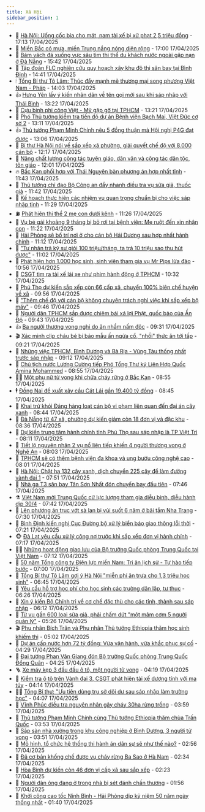 ```yaml
---
title: Xã Hội
sidebar_position: 1
---
```


<!-- dantri-xa-hoi:START -->
- 🫣 [Hà Nội: Uống cốc bia cho mát, nam tài xế bị xử phạt 2,5 triệu đồng](https://dantri.com.vn/xa-hoi/ha-noi-uong-coc-bia-cho-mat-nam-tai-xe-bi-xu-phat-25-trieu-dong-20250417235548274.htm) - 17:13 17/04/2025
- 💼 [Miền Bắc có mưa, miền Trung nắng nóng diện rộng](https://dantri.com.vn/xa-hoi/mien-bac-co-mua-mien-trung-nang-nong-dien-rong-20250417205800775.htm) - 17:00 17/04/2025
- 🎊 [Bám vách đá xuống vực sâu tìm thi thể du khách nước ngoài gặp nạn ở Đà Nẵng](https://dantri.com.vn/xa-hoi/bam-vach-da-xuong-vuc-sau-tim-thi-the-du-khach-nuoc-ngoai-gap-nan-o-da-nang-20250417214807692.htm) - 15:42 17/04/2025
- 🙉 [Tập đoàn FLC nghiên cứu quy hoạch xây khu đô thị sân bay tại Bình Định](https://dantri.com.vn/xa-hoi/tap-doan-flc-nghien-cuu-quy-hoach-xay-khu-do-thi-san-bay-tai-binh-dinh-20250417205956481.htm) - 14:41 17/04/2025
- 🕯 [Tổng Bí thư Tô Lâm: Thúc đẩy mạnh mẽ thương mại song phương Việt Nam - Pháp](https://dantri.com.vn/xa-hoi/tong-bi-thu-to-lam-thuc-day-manh-me-thuong-mai-song-phuong-viet-nam-phap-20250417203506623.htm) - 14:03 17/04/2025
- 👍 [Hưng Yên lấy ý kiến nhân dân về tên gọi mới sau khi sáp nhập với Thái Bình](https://dantri.com.vn/xa-hoi/hung-yen-lay-y-kien-nhan-dan-ve-ten-goi-moi-sau-khi-sap-nhap-voi-thai-binh-20250417201557960.htm) - 13:22 17/04/2025
- 🤖 [Cựu binh phi công Việt - Mỹ gặp gỡ tại TPHCM](https://dantri.com.vn/xa-hoi/cuu-binh-phi-cong-viet-my-gap-go-tai-tphcm-20250417182341499.htm) - 13:21 17/04/2025
- 🙉 [Phó Thủ tướng kiểm tra tiến độ dự án Bệnh viện Bạch Mai, Việt Đức cơ sở 2](https://dantri.com.vn/xa-hoi/pho-thu-tuong-kiem-tra-tien-do-du-an-benh-vien-bach-mai-viet-duc-co-so-2-20250417195913801.htm) - 13:11 17/04/2025
- 👍 [Thủ tướng Phạm Minh Chính nêu 5 đồng thuận mà Hội nghị P4G đạt được](https://dantri.com.vn/xa-hoi/thu-tuong-pham-minh-chinh-neu-5-dong-thuan-ma-hoi-nghi-p4g-dat-duoc-20250417194346117.htm) - 13:06 17/04/2025
- 🗽 [Bí thư Hà Nội nói về sắp xếp xã phường, giải quyết chế độ với 8.000 cán bộ](https://dantri.com.vn/xa-hoi/bi-thu-ha-noi-noi-ve-sap-xep-xa-phuong-giai-quyet-che-do-voi-8000-can-bo-20250417190350799.htm) - 12:17 17/04/2025
- 🗽 [Nâng chất lượng công tác tuyên giáo, dân vận và công tác dân tộc, tôn giáo](https://dantri.com.vn/xa-hoi/nang-chat-luong-cong-tac-tuyen-giao-dan-van-va-cong-tac-dan-toc-ton-giao-20250417184116698.htm) - 12:01 17/04/2025
- 🔥 [Bắc Kạn phối hợp với Thái Nguyên bàn phương án hợp nhất tỉnh](https://dantri.com.vn/xa-hoi/bac-kan-phoi-hop-voi-thai-nguyen-ban-phuong-an-hop-nhat-tinh-20250417182925812.htm) - 11:43 17/04/2025
- 🦒 [Thủ tướng chỉ đạo Bộ Công an đẩy nhanh điều tra vụ sữa giả, thuốc giả](https://dantri.com.vn/xa-hoi/thu-tuong-chi-dao-bo-cong-an-day-nhanh-dieu-tra-vu-sua-gia-thuoc-gia-20250417184137983.htm) - 11:42 17/04/2025
- 🧐 [Kế hoạch thực hiện các nhiệm vụ quan trọng chuẩn bị cho việc sáp nhập tỉnh](https://dantri.com.vn/xa-hoi/ke-hoach-thuc-hien-cac-nhiem-vu-quan-trong-chuan-bi-cho-viec-sap-nhap-tinh-20250417182532110.htm) - 11:29 17/04/2025
- ⛽️ [Phát hiện thi thể 2 mẹ con dưới kênh](https://dantri.com.vn/xa-hoi/phat-hien-thi-the-2-me-con-duoi-kenh-20250417181713239.htm) - 11:26 17/04/2025
- 🚀 [Vụ bé gái khoảng 9 tháng bị bỏ rơi tại bệnh viện: Mẹ ruột đến xin nhận con](https://dantri.com.vn/xa-hoi/vu-be-gai-khoang-9-thang-bi-bo-roi-tai-benh-vien-me-ruot-den-xin-nhan-con-20250417173834649.htm) - 11:22 17/04/2025
- 🦒 [Hải Phòng sẽ bố trí nơi ở cho cán bộ Hải Dương sau hợp nhất hành chính](https://dantri.com.vn/xa-hoi/hai-phong-se-bo-tri-noi-o-cho-can-bo-hai-duong-sau-hop-nhat-hanh-chinh-20250417175728937.htm) - 11:12 17/04/2025
- 🦅 [&quot;Tư nhân trả kỹ sư giỏi 100 triệu/tháng, ta trả 10 triệu sao thu hút được&quot;](https://dantri.com.vn/xa-hoi/tu-nhan-tra-ky-su-gioi-100-trieuthang-ta-tra-10-trieu-sao-thu-hut-duoc-20250417175657791.htm) - 11:02 17/04/2025
- 🚀 [Phát hiện hơn 1.000 học sinh, sinh viên tham gia vụ Mr Pips lừa đảo](https://dantri.com.vn/xa-hoi/phat-hien-hon-1000-hoc-sinh-sinh-vien-tham-gia-vu-mr-pips-lua-dao-20250417174954580.htm) - 10:56 17/04/2025
- 🦅 [CSGT tìm ra tài xế lái xe như phim hành động ở TPHCM](https://dantri.com.vn/xa-hoi/csgt-tim-ra-tai-xe-lai-xe-nhu-phim-hanh-dong-o-tphcm-20250417170352377.htm) - 10:32 17/04/2025
- 🤠 [Phú Thọ dự kiến sắp xếp còn 66 cấp xã, chuyển 100% biên chế huyện về xã](https://dantri.com.vn/xa-hoi/phu-tho-du-kien-sap-xep-con-66-cap-xa-chuyen-100-bien-che-huyen-ve-xa-20250417152945007.htm) - 09:56 17/04/2025
- 💄 [&quot;Thêm chế độ với cán bộ không chuyên trách nghỉ việc khi sắp xếp bộ máy&quot;](https://dantri.com.vn/noi-vu/them-che-do-voi-can-bo-khong-chuyen-trach-nghi-viec-khi-sap-xep-bo-may-20250417162446427.htm) - 09:46 17/04/2025
- 🥷 [Người dân TPHCM sắp được chiêm bái xá lợi Phật, quốc bảo của Ấn Độ](https://dantri.com.vn/xa-hoi/nguoi-dan-tphcm-sap-duoc-chiem-bai-xa-loi-phat-quoc-bao-cua-an-do-20250417162250720.htm) - 09:43 17/04/2025
- 👍 [Ba người thương vong nghi do ăn nhầm nấm độc](https://dantri.com.vn/xa-hoi/ba-nguoi-thuong-vong-nghi-do-an-nham-nam-doc-20250417155225395.htm) - 09:31 17/04/2025
- 🎬 [Xác minh clip cháu bé bị bảo mẫu ấn ngửa cổ, &quot;nhồi&quot; thức ăn tới tấp](https://dantri.com.vn/xa-hoi/xac-minh-clip-chau-be-bi-bao-mau-an-ngua-co-nhoi-thuc-an-toi-tap-20250417153003552.htm) - 09:21 17/04/2025
- 🦒 [Những việc TPHCM, Bình Dương và Bà Rịa - Vũng Tàu thống nhất trước sáp nhập](https://dantri.com.vn/xa-hoi/nhung-viec-tphcm-binh-duong-va-ba-ria-vung-tau-thong-nhat-truoc-sap-nhap-20250416204800877.htm) - 09:12 17/04/2025
- 🌊 [Chủ tịch nước Lương Cường tiếp Phó Tổng Thư ký Liên Hợp Quốc Amina Mohammed](https://dantri.com.vn/xa-hoi/chu-tich-nuoc-luong-cuong-tiep-pho-tong-thu-ky-lien-hop-quoc-amina-mohammed-20250417150939165.htm) - 08:55 17/04/2025
- 🧑‍💻 [Một phụ nữ tử vong khi chữa cháy rừng ở Bắc Kạn](https://dantri.com.vn/xa-hoi/mot-phu-nu-tu-vong-khi-chua-chay-rung-o-bac-kan-20250417152053753.htm) - 08:55 17/04/2025
- 🕴 [Đồng Nai đề xuất xây cầu Cát Lái gần 19.400 tỷ đồng](https://dantri.com.vn/xa-hoi/dong-nai-de-xuat-xay-cau-cat-lai-gan-19400-ty-dong-20250417152653286.htm) - 08:45 17/04/2025
- 🤔 [Khai trừ khỏi Đảng hàng loạt cán bộ vi phạm liên quan đến đại án cây xanh](https://dantri.com.vn/xa-hoi/khai-tru-khoi-dang-hang-loat-can-bo-vi-pham-lien-quan-den-dai-an-cay-xanh-20250417142846708.htm) - 08:44 17/04/2025
- 💄 [Đà Nẵng từ 47 xã, phường dự kiến giảm còn 18 đơn vị và đặc khu](https://dantri.com.vn/xa-hoi/da-nang-tu-47-xa-phuong-du-kien-giam-con-18-don-vi-va-dac-khu-20250417145309598.htm) - 08:36 17/04/2025
- 🧠 [Dự kiến trung tâm hành chính tỉnh Phú Thọ sau sáp nhập là TP Việt Trì](https://dantri.com.vn/xa-hoi/du-kien-trung-tam-hanh-chinh-tinh-phu-tho-sau-sap-nhap-la-tp-viet-tri-20250417150550799.htm) - 08:11 17/04/2025
- 🦣 [Tiết lộ nguyên nhân 2 vụ nổ liên tiếp khiến 4 người thương vong ở Nghệ An](https://dantri.com.vn/xa-hoi/tiet-lo-nguyen-nhan-2-vu-no-lien-tiep-khien-4-nguoi-thuong-vong-o-nghe-an-20250417144610909.htm) - 08:03 17/04/2025
- 💫 [TPHCM sẽ có thêm bệnh viện đa khoa và ung bướu công nghệ cao](https://dantri.com.vn/xa-hoi/tphcm-se-co-them-benh-vien-da-khoa-va-ung-buou-cong-nghe-cao-20250417145654173.htm) - 08:01 17/04/2025
- 🚀 [Hà Nội: Chặt hạ 132 cây xanh, dịch chuyển 225 cây để làm đường vành đai 1](https://dantri.com.vn/xa-hoi/ha-noi-chat-ha-132-cay-xanh-dich-chuyen-225-cay-de-lam-duong-vanh-dai-1-20250417143701717.htm) - 07:51 17/04/2025
- 🤔 [Nhà ga T3 sân bay Tân Sơn Nhất đón chuyến bay đầu tiên](https://dantri.com.vn/xa-hoi/nha-ga-t3-san-bay-tan-son-nhat-don-chuyen-bay-dau-tien-20250417125653279.htm) - 07:46 17/04/2025
- ⚗️ [Việt Nam mời Trung Quốc cử lực lượng tham gia diễu binh, diễu hành dịp 30/4](https://dantri.com.vn/xa-hoi/viet-nam-moi-trung-quoc-cu-luc-luong-tham-gia-dieu-binh-dieu-hanh-dip-304-20250417142946047.htm) - 07:42 17/04/2025
- 🫶 [Lên phương án trục vớt sà lan bị vùi suốt 6 năm ở bãi tắm Nha Trang](https://dantri.com.vn/xa-hoi/len-phuong-an-truc-vot-sa-lan-bi-vui-suot-6-nam-o-bai-tam-nha-trang-20250417141317256.htm) - 07:30 17/04/2025
- 🌮 [Bình Định kiến nghị Cục Đường bộ xử lý biển báo giao thông lỗi thời](https://dantri.com.vn/xa-hoi/binh-dinh-kien-nghi-cuc-duong-bo-xu-ly-bien-bao-giao-thong-loi-thoi-20250417133113940.htm) - 07:21 17/04/2025
- 🐵 [Đà Lạt yêu cầu xử lý công nợ trước khi sắp xếp đơn vị hành chính](https://dantri.com.vn/xa-hoi/da-lat-yeu-cau-xu-ly-cong-no-truoc-khi-sap-xep-don-vi-hanh-chinh-20250417134550557.htm) - 07:17 17/04/2025
- 🧑‍🏫 [Những hoạt động giao lưu của Bộ trưởng Quốc phòng Trung Quốc tại Việt Nam](https://dantri.com.vn/xa-hoi/nhung-hoat-dong-giao-luu-cua-bo-truong-quoc-phong-trung-quoc-tai-viet-nam-20250417135015683.htm) - 07:12 17/04/2025
- 💫 [50 năm Tổng công ty Điện lực miền Nam: Tri ân lịch sử - Tự hào tiếp bước](https://dantri.com.vn/xa-hoi/50-nam-tong-cong-ty-dien-luc-mien-nam-tri-an-lich-su-tu-hao-tiep-buoc-20250417104439494.htm) - 07:00 17/04/2025
- 🦩 [Tổng Bí thư Tô Lâm gợi ý Hà Nội &quot;miễn phí ăn trưa cho 1,3 triệu học sinh&quot;](https://dantri.com.vn/xa-hoi/tong-bi-thu-to-lam-goi-y-ha-noi-mien-phi-an-trua-cho-13-trieu-hoc-sinh-20250417134057026.htm) - 06:45 17/04/2025
- 🦄 [Yêu cầu hỗ trợ học phí cho học sinh các trường dân lập, tư thục](https://dantri.com.vn/xa-hoi/yeu-cau-ho-tro-hoc-phi-cho-hoc-sinh-cac-truong-dan-lap-tu-thuc-20250417130545743.htm) - 06:26 17/04/2025
- 💂 [Xin ý kiến Bộ Chính trị về cơ chế đặc thù cho các tỉnh, thành sau sáp nhập](https://dantri.com.vn/xa-hoi/xin-y-kien-bo-chinh-tri-ve-co-che-dac-thu-cho-cac-tinh-thanh-sau-sap-nhap-20250417124838597.htm) - 06:12 17/04/2025
- 💄 [Từ vụ gần 600 loại sữa giả, phải chấm dứt &quot;một mâm cơm 5 người quản lý&quot;](https://dantri.com.vn/xa-hoi/tu-vu-gan-600-loai-sua-gia-phai-cham-dut-mot-mam-com-5-nguoi-quan-ly-20250417121946653.htm) - 05:26 17/04/2025
- 🎬 [Phu nhân Bích Trân và Phu nhân Thủ tướng Ethiopia thăm học sinh khiếm thị](https://dantri.com.vn/xa-hoi/phu-nhan-bich-tran-va-phu-nhan-thu-tuong-ethiopia-tham-hoc-sinh-khiem-thi-20250417114039738.htm) - 05:02 17/04/2025
- 👀 [Dự án cấp nước hơn 72 tỷ đồng: Vừa vận hành, vừa khắc phục sự cố](https://dantri.com.vn/xa-hoi/du-an-cap-nuoc-hon-72-ty-dong-vua-van-hanh-vua-khac-phuc-su-co-20250417103105968.htm) - 04:29 17/04/2025
- 💃 [Đại tướng Phan Văn Giang đón Bộ trưởng Quốc phòng Trung Quốc Đổng Quân](https://dantri.com.vn/xa-hoi/dai-tuong-phan-van-giang-don-bo-truong-quoc-phong-trung-quoc-dong-quan-20250417103807751.htm) - 04:25 17/04/2025
- 🪜 [Xe máy kẹp 3 đấu đầu ô tô, một người tử vong](https://dantri.com.vn/xa-hoi/xe-may-kep-3-dau-dau-o-to-mot-nguoi-tu-vong-20250417110222981.htm) - 04:19 17/04/2025
- 📝 [Kiểm tra ô tô trên Vành đai 3, CSGT phát hiện tài xế dương tính với ma túy](https://dantri.com.vn/xa-hoi/kiem-tra-o-to-tren-vanh-dai-3-csgt-phat-hien-tai-xe-duong-tinh-voi-ma-tuy-20250417104931919.htm) - 04:14 17/04/2025
- 🧑‍💻 [Tổng Bí thư: &quot;Ưu tiên dùng trụ sở dôi dư sau sáp nhập làm trường học&quot;](https://dantri.com.vn/xa-hoi/tong-bi-thu-uu-tien-dung-tru-so-doi-du-sau-sap-nhap-lam-truong-hoc-20250417073257179.htm) - 04:07 17/04/2025
- 👺 [Vĩnh Phúc điều tra nguyên nhân gây cháy 30ha rừng trồng](https://dantri.com.vn/xa-hoi/vinh-phuc-dieu-tra-nguyen-nhan-gay-chay-30ha-rung-trong-20250417100635908.htm) - 03:59 17/04/2025
- 🌮 [Thủ tướng Phạm Minh Chính cùng Thủ tướng Ethiopia thăm chùa Trấn Quốc](https://dantri.com.vn/xa-hoi/thu-tuong-pham-minh-chinh-cung-thu-tuong-ethiopia-tham-chua-tran-quoc-20250417104142757.htm) - 03:53 17/04/2025
- 🤭 [Sập sàn nhà xưởng trong khu công nghiệp ở Bình Dương, 3 người tử vong](https://dantri.com.vn/xa-hoi/sap-san-nha-xuong-trong-khu-cong-nghiep-o-binh-duong-3-nguoi-tu-vong-20250417102542263.htm) - 03:51 17/04/2025
- 💪 [Mô hình, tổ chức hệ thống thi hành án dân sự sẽ như thế nào?](https://dantri.com.vn/xa-hoi/mo-hinh-to-chuc-he-thong-thi-hanh-an-dan-su-se-nhu-the-nao-20250417093321370.htm) - 02:56 17/04/2025
- 🧰 [Đã cơ bản khống chế được vụ cháy rừng Ba Sao ở Hà Nam](https://dantri.com.vn/xa-hoi/da-co-ban-khong-che-duoc-vu-chay-rung-ba-sao-o-ha-nam-20250417092306251.htm) - 02:34 17/04/2025
- 🤡 [Hòa Bình dự kiến còn 46 đơn vị cấp xã sau sắp xếp](https://dantri.com.vn/xa-hoi/hoa-binh-du-kien-con-46-don-vi-cap-xa-sau-sap-xep-20250417090246930.htm) - 02:23 17/04/2025
- 🦆 [Người đàn ông đang ở trong nhà bị sét đánh chấn thương](https://dantri.com.vn/xa-hoi/nguoi-dan-ong-dang-o-trong-nha-bi-set-danh-chan-thuong-20250417083727661.htm) - 01:56 17/04/2025
- 🦍 [Khởi công cao tốc Ninh Bình - Hải Phòng dịp kỷ niệm 50 năm ngày thống nhất](https://dantri.com.vn/xa-hoi/khoi-cong-cao-toc-ninh-binh-hai-phong-dip-ky-niem-50-nam-ngay-thong-nhat-20250417081422845.htm) - 01:40 17/04/2025<!-- dantri-xa-hoi:END -->
